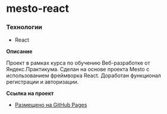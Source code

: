 # mesto-react

### Технологии

- React

**Описание**

Проект в рамках курса по обучению Веб-разработке от Яндекс.Практикума.
Сделан на основе проекта Mesto с использованием фреймворка React.
Доработан функционал регистрации и авторизации.

**Ссылка на проект**

- [Размещено на GitHub Pages](https://vladislavkondratjev.github.io/mesto-react/)
